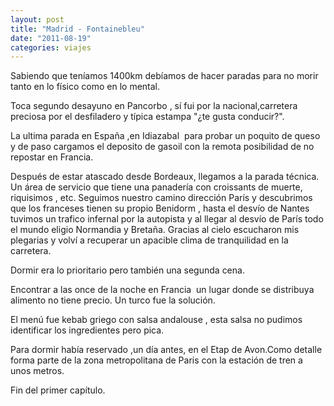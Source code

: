 ```yaml
---
layout: post
title: "Madrid - Fontainebleu"
date: "2011-08-19"
categories: viajes
---
```


Sabiendo que teníamos 1400km debíamos de hacer paradas para no morir tanto en lo físico como en lo mental.

Toca segundo desayuno en Pancorbo , sí fui por la nacional,carretera preciosa por el desfiladero y típica estampa "¿te gusta conducir?".

La ultima parada en España ,en Idiazabal  para probar un poquito de queso y de paso cargamos el deposito de gasoil con la remota posibilidad de no repostar en Francia.

Después de estar atascado desde Bordeaux, llegamos a la parada técnica. Un área de servicio que tiene una panadería con croissants de muerte, riquisimos , etc. Seguimos nuestro camino dirección París y descubrimos que los franceses tienen su propio Benidorm , hasta el desvío de Nantes tuvimos un trafico infernal por la autopista y al llegar al desvío de París todo el mundo eligio Normandia y Bretaña. Gracias al cielo escucharon mis plegarias y volví a recuperar un apacible clima de tranquilidad en la carretera.

Dormir era lo prioritario pero también una segunda cena.

Encontrar a las once de la noche en Francia  un lugar donde se distribuya alimento no tiene precio. Un turco fue la solución.

El menú fue kebab griego con salsa andalouse , esta salsa no pudimos identificar los ingredientes pero pica.

Para dormir había reservado ,un día antes, en el Etap de Avon.Como detalle forma parte de la zona metropolitana de Paris con la estación de tren a unos metros.

Fin del primer capítulo.
